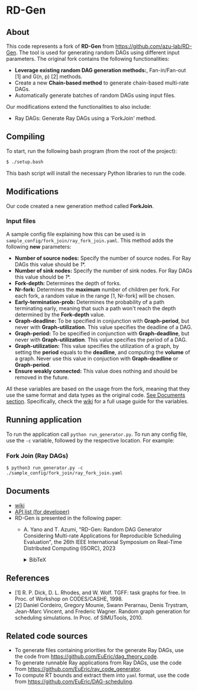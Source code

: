 # RD-Gen
<!-- <p align="center">
  <img src="https://user-images.githubusercontent.com/55824710/208731888-be3e320a-4148-46cc-983c-f8ee6fe27b9d.png" width="300px">&emsp;&emsp;&emsp;&emsp;<img src="https://user-images.githubusercontent.com/55824710/228999914-af1f5be9-fffe-4b3b-b988-76379389f46b.png" width="420px">
</p>
<p align="center">
  <img src="https://img.shields.io/badge/-Python-F9DC3E.svg?logo=python&style=flat">
  <img src="https://img.shields.io/badge/-Github-black.svg?logo=github&style=flat"><img src="https://img.shields.io/badge/-pytest passing-gleen.svg">
</p> -->

## About
This code represents a fork of **RD-Gen** from https://github.com/azu-lab/RD-Gen. The tool is used for generating random DAGs using different input parameters. The original fork contains the following functionalities:
- **Leverage existing random DAG generation methods:**, Fan-in/Fan-out [1] and G(n, p) [2] methods.
- Create a new **Chain-based method** to generate chain-based multi-rate DAGs.
- Automatically generate batches of random DAGs using input files.

Our modifications extend the functionalities to also include:
- Ray DAGs: Generate Ray DAGs using a 'ForkJoin' method.

## Compiling
To start, run the following bash program (from the root of the project):
```bash
$ ./setup.bash
```

This bash script will install the necessary Python libraries to run the code.

## Modifications

Our code created a new generation method called **ForkJoin**.
### Input files

A sample config file explaining how this can be used is in `sample_config/fork_join/ray_fork_join.yaml`. This method adds the following **new** parameters:
- **Number of source nodes:** Specify the number of source nodes. For Ray DAGs this value should be *1**.
- **Number of sink nodes:** Specify the number of sink nodes. For Ray DAGs this value should be *1**.
- **Fork-depth:** Determines the depth of forks.
- **Nr-fork:** Determines the **maximum** number of children per fork. For each fork, a random value in the range [1, Nr-fork] will be chosen.
- **Early-termination-prob:** Determines the probability of a path terminating early, meaning that such a path won't reach the depth determined by the **Fork-depth** value.
- **Graph-deadline:** To be specified in conjunction with **Graph-period**, but never with **Graph-utilization**. This value specifies the deadline of a DAG.
- **Graph-period:** To be specified in conjunction with **Graph-deadline**, but never with **Graph-utilization**. This value specifies the period of a DAG.
- **Graph-utilization:** This value specifies the utilization of a graph, by setting the **period** equals to the **deadline**, and computing the **volume** of a graph. Never use this value in conjuction with **Graph-deadline** or **Graph-period**.
- **Ensure weakly connected:** This value does nothing and should be removed in the future.

All these variables are based on the usage from the fork, meaning that they use the same format and data types as the original code. [See Documents section](#documents). Specifically, check the [wiki](https://github.com/azu-lab/RD-Gen/wiki) for a full usage guide for the variables.




## Running application

To run the application call `python run_generator.py`.
To run any config file, use the `-c` variable, followed by the respective location. For example:


### Fork Join (Ray DAGs)
`$ python3 run_generator.py -c ./sample_config/fork_join/ray_fork_join.yaml`

## Documents
- [wiki](https://github.com/azu-lab/RD-Gen/wiki)
- [API list (for developer)](https://azu-lab.github.io/RD-Gen/)
- RD-Gen is presented in the following paper:
  - A. Yano and T. Azumi, "RD-Gen: Random DAG Generator Considering Multi-rate Applications for Reproducible Scheduling Evaluation", the 26th IEEE International Symposium on Real-Time Distributed Computing (ISORC), 2023
  
    <details>
    <summary>BibTeX</summary>

    ```bibtex
    @inproceedings{RD-Gen,
      title={{RD-Gen}: Random {DAG} Generator Considering Multi-rate Applications for Reproducible Scheduling Evaluation},
      author={Atsushi, Yano and Takuya, Azumi},
      booktitle={Proceedings of the 26th IEEE International Symposium on Real-Time Distributed Computing (ISORC)},
      year={2023},
      organization={IEEE}
    }
    ```

    </details>

## References
- [1] R. P. Dick, D. L. Rhodes, and W. Wolf. TGFF: task graphs for free. In Proc. of Workshop on CODES/CASHE, 1998.
- [2] Daniel Cordeiro, Gregory Mounie, Swann Perarnau, Denis Trystram, Jean-Marc Vincent, and Frederic Wagner. Random graph generation for scheduling simulations. In Proc. of SIMUTools, 2010.

## Related code sources

- To generate files containing priorities for the generate Ray DAGs, use the code from https://github.com/EuEric/dag_theory_code.
- To generate runnable Ray applications from Ray DAGs, use the code from https://github.com/EuEric/ray_code_generator.
- To compute RT bounds and extract them into `yaml` format, use the code from https://github.com/EuEric/DAG-scheduling.

